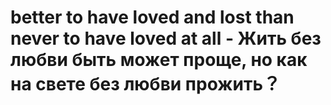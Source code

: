 # better to have loved and lost than never to have loved at all - Жить без любви быть может проще, но как на свете без любви прожить？
